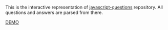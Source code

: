 This is the interactive representation of [javascript-questions](https://github.com/lydiahallie/javascript-questions) repository. All questions and answers are parsed from there.

[DEMO](https://ivanicharts.github.io/javascript-quiz)
